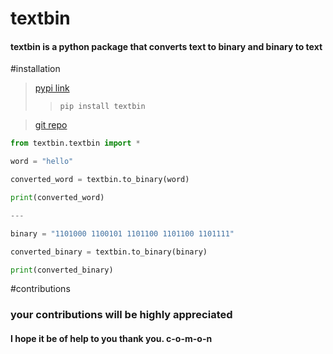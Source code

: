 # textbin

#### textbin is a python package that converts text to binary and binary to text

#installation
> [pypi link](https://pypi.org/project/textbin/)
>> `pip install textbin`

> [git repo](https://github.com/C-o-m-o-n/textbin)

``` python
from textbin.textbin import *

word = "hello"

converted_word = textbin.to_binary(word)

print(converted_word)

--- 

binary = "1101000 1100101 1101100 1101100 1101111"

converted_binary = textbin.to_binary(binary)

print(converted_binary)

```

#contributions
### your contributions will be highly appreciated
#### I hope it be of help to you thank you.     c-o-m-o-n

